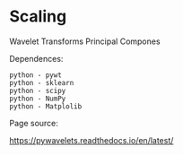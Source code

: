 # Scaling

Wavelet Transforms
Principal Compones




Dependences:
    
    python - pywt
    python - sklearn
    python - scipy
    python - NumPy
    python - Matplolib


Page source:

 https://pywavelets.readthedocs.io/en/latest/

